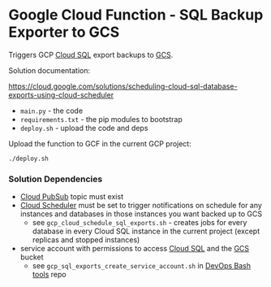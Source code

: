 Google Cloud Function - SQL Backup Exporter to GCS
=====================

Triggers GCP [Cloud SQL](https://cloud.google.com/sql) export backups to [GCS](https://cloud.google.com/storage).

Solution documentation:

https://cloud.google.com/solutions/scheduling-cloud-sql-database-exports-using-cloud-scheduler

- `main.py` - the code
- `requirements.txt` - the pip modules to bootstrap
- `deploy.sh` - upload the code and deps

Upload the function to GCF in the current GCP project:

```
./deploy.sh
```

### Solution Dependencies

- [Cloud PubSub](https://cloud.google.com/pubsub) topic must exist
- [Cloud Scheduler](https://cloud.google.com/scheduler) must be set to trigger notifications on schedule for any instances and databases in those instances you want backed up to GCS
  - see `gcp_cloud_schedule_sql_exports.sh` - creates jobs for every database in every Cloud SQL instance in the current project (except replicas and stopped instances)
- service account with permissions to access [Cloud SQL](https://cloud.google.com/sql) and the [GCS](https://cloud.google.com/storage) bucket
  - see `gcp_sql_exports_create_service_account.sh` in [DevOps Bash tools](https://github.com/HariSekhon/DevOps-Bash-tools/) repo
